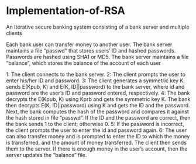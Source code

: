 # Implementation-of-RSA
An Iterative secure banking system consisting of a bank server and multiple clients

Each bank user can transfer money to another user. The bank server maintains a file “passwd” that stores users’ ID and hashed passwords. Passwords are hashed using SHA1 or MD5.
The bank server maintains a file “balance”, which stores the balance of the account of each user

1: The client connects to the bank server.
2: The client prompts the user to enter his/her ID and password.
3: The client generates a symmetric key K, sends E(Kpub, K) and E(K, ID||password) to the bank server, where id and password are the user’s ID and password entered, respectively.
4: The bank decrypts the E(Kpub, K) using Kprb and gets the symmetric key K. The bank then decrypts E(K, ID||password) using K and gets the ID and the password. Next, the bank computes the hash of the password and compares it against the hash stored in file “passwd”. If the ID and the password are correct, then the bank sends 1 to the client; otherwise 0.
5: If the password is incorrect, the client prompts the user to enter the id and password again.
6: The user can also transfer money and is prompted to enter the ID to which the money is transferred, and the amount of money transferred. The client then sends them to the server. If there is enough money in the user’s account, then the server updates the “balance” file.
